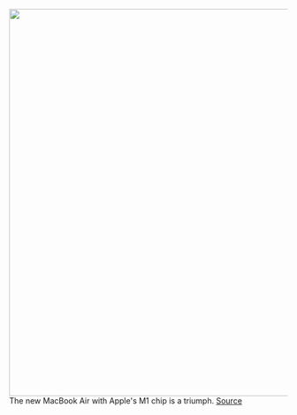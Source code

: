 <img src='https://cdn0.vox-cdn.com/hermano/verge/product/image/9470/vpavic_4291_20201113_0335sq.0.jpg' width='700px' /><br/>
The new MacBook Air with Apple's M1 chip is a triumph.
<a href='https://www.theverge.com/21569603/apple-macbook-air-m1-review-price-specs-features-arm-silicon'> Source <a/>